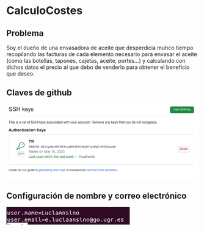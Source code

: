 # CalculoCostes

## Problema

Soy el dueño de una envasadora de aceite que desperdicia muhco tiempo recopilando las facturas de cada elemento necesario para envasar el aceite (como las botellas, tapones, cajetas, aceite, portes...) y calculando con dichos datos el precio al que debo de venderlo para obtener el beneficio que deseo.

## Claves de github

![Clave Github](./documentos/clave_ssh.png)

## Configuración de nombre y correo electrónico

![Configuracion nombre y correo](./documentos/configuracion.png)

